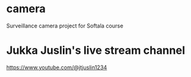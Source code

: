# camera
Surveillance camera project for Softala course

# Jukka Juslin's live stream channel
https://www.youtube.com/@jtjuslin1234
